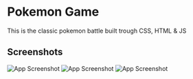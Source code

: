 # Pokemon Game

This is the classic pokemon battle built trough CSS, HTML & JS

## Screenshots

![App Screenshot](https://i.imgur.com/5PyDQAZ.png)
![App Screenshot](https://i.imgur.com/LzSqbi0.png)
![App Screenshot](https://i.imgur.com/eU9E8kP.png)
